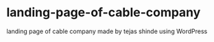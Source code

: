 # landing-page-of-cable-company
landing page of cable company made by tejas shinde using WordPress 
